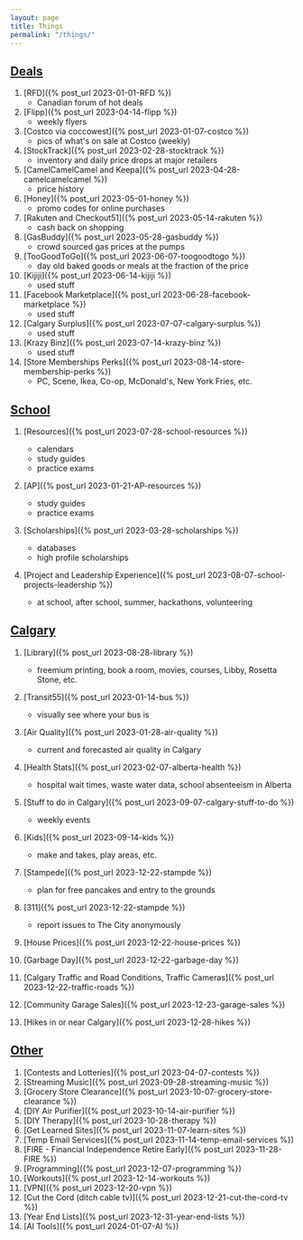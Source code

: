```yaml
---
layout: page
title: Things
permalink: "/things/"
---
```


<h2 id="deals">
    <a href="{{ site.baseurl }}/categories#deals">Deals</a>
</h2>

1. [RFD]({% post_url 2023-01-01-RFD %})
    - Canadian forum of hot deals
2. [Flipp]({% post_url 2023-04-14-flipp %})
    - weekly flyers
3. [Costco via coccowest]({% post_url 2023-01-07-costco %})
    - pics of what's on sale at Costco (weekly)
4. [StockTrack]({% post_url 2023-02-28-stocktrack %})
    - inventory and daily price drops at major retailers
5. [CamelCamelCamel and Keepa]({% post_url 2023-04-28-camelcamelcamel %})
    - price history
6. [Honey]({% post_url 2023-05-01-honey %})
    - promo codes for online purchases
7. [Rakuten and Checkout51]({% post_url 2023-05-14-rakuten %})
    - cash back on shopping
8. [GasBuddy]({% post_url 2023-05-28-gasbuddy %})
    - crowd sourced gas prices at the pumps
9. [TooGoodToGo]({% post_url 2023-06-07-toogoodtogo %})
    - day old baked goods or meals at the fraction of the price
10. [Kijiji]({% post_url 2023-06-14-kijiji %})
    - used stuff
11. [Facebook Marketplace]({% post_url 2023-06-28-facebook-marketplace %})
    - used stuff
12. [Calgary Surplus]({% post_url 2023-07-07-calgary-surplus %})
    - used stuff
13. [Krazy Binz]({% post_url 2023-07-14-krazy-binz %})
    - used stuff
14. [Store Memberships Perks]({% post_url 2023-08-14-store-membership-perks %})
    - PC, Scene, Ikea, Co-op, McDonald's, New York Fries, etc.


<h2 id="school">
    <a href="{{ site.baseurl }}/categories#school">School</a>
</h2>


1. [Resources]({% post_url 2023-07-28-school-resources %})
    - calendars
    - study guides
    - practice exams

2. [AP]({% post_url 2023-01-21-AP-resources %})
    - study guides
    - practice exams

3. [Scholarships]({% post_url 2023-03-28-scholarships %})
    - databases
    - high profile scholarships

4. [Project and Leadership Experience]({% post_url 2023-08-07-school-projects-leadership %})
    - at school, after school, summer, hackathons, volunteering


<h2 id="calgary">
    <a href="{{ site.baseurl }}/categories#calgary">Calgary</a>
</h2>

1. [Library]({% post_url 2023-08-28-library %})
    - freemium printing, book a room, movies, courses, Libby, Rosetta Stone, etc.
    
2. [Transit55]({% post_url 2023-01-14-bus %})
    - visually see where your bus is

3. [Air Quality]({% post_url 2023-01-28-air-quality %})
    - current and forecasted air quality in Calgary

4. [Health Stats]({% post_url 2023-02-07-alberta-health %})
    - hospital wait times, waste water data, school absenteeism in Alberta

5. [Stuff to do in Calgary]({% post_url 2023-09-07-calgary-stuff-to-do %})
    - weekly events

6. [Kids]({% post_url 2023-09-14-kids %})
    - make and takes, play areas, etc.

7. [Stampede]({% post_url 2023-12-22-stampde %})
    - plan for free pancakes and entry to the grounds

8. [311]({% post_url 2023-12-22-stampde %})
    - report issues to The City anonymously

9. [House Prices]({% post_url 2023-12-22-house-prices %})

10. [Garbage Day]({% post_url 2023-12-22-garbage-day %})

11. [Calgary Traffic and Road Conditions, Traffic Cameras]({% post_url 2023-12-22-traffic-roads %})

12. [Community Garage Sales]({% post_url 2023-12-23-garage-sales %})

13. [Hikes in or near Calgary]({% post_url 2023-12-28-hikes %})



<h2 id="other">
    <a href="{{ site.baseurl }}/categories#other">Other</a>
</h2>

1. [Contests and Lotteries]({% post_url 2023-04-07-contests %})
2. [Streaming Music]({% post_url 2023-09-28-streaming-music %})
3. [Grocery Store Clearance]({% post_url 2023-10-07-grocery-store-clearance %})
4. [DIY Air Purifier]({% post_url 2023-10-14-air-purifier %})
5. [DIY Therapy]({% post_url 2023-10-28-therapy %})
6. [Get Learned Sites]({% post_url 2023-11-07-learn-sites %})
7. [Temp Email Services]({% post_url 2023-11-14-temp-email-services %})
8. [FIRE - Financial Independence Retire Early]({% post_url 2023-11-28-FIRE %})
9. [Programming]({% post_url 2023-12-07-programming %})
10. [Workouts]({% post_url 2023-12-14-workouts %})
11. [VPN]({% post_url 2023-12-20-vpn %})
12. [Cut the Cord (ditch cable tv)]({% post_url 2023-12-21-cut-the-cord-tv %})
13. [Year End Lists]({% post_url 2023-12-31-year-end-lists %})
14. [AI Tools]({% post_url 2024-01-07-AI %})

